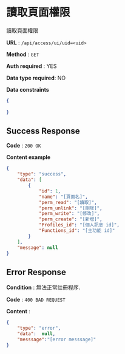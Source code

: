# 讀取頁面權限

讀取頁面權限

**URL** : `/api/access/ui/uid=<uid>`

**Method** : `GET`

**Auth required** : YES

**Data type required**: NO

**Data constraints**

```json
{
    
}

```

## Success Response

**Code** : `200 OK`

**Content example**

```json
{
    "type": "success",
    "data": [
        {
            "id": 1,
            "name": "[頁面名]",
            "perm_read": "[讀取]",
            "perm_unlink": "[刪除]",
            "perm_write": "[修改]",
            "perm_create": "[新增]",
            "Profiles_id": "[個人訊息 id]",
            "Functions_id": "[主功能 id]"
        }
    ],
    "message": null
}
```

## Error Response

**Condition** : 無法正常註冊程序.

**Code** : `400 BAD REQUEST`

**Content** :

```json
{
    "type": "error",
    "data":  null,
    "messsage":"[error messsage]"
}
```